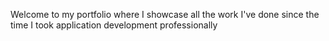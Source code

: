 Welcome to my portfolio where I showcase all the work I've done since the time I took application development professionally
